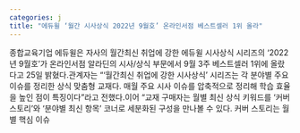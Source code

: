 ```yaml
---
categories: j
title: "에듀윌 ‘월간 시사상식 2022년 9월호’ 온라인서점 베스트셀러 1위 올라"
---
```

종합교육기업 에듀윌은 자사의 월간최신 취업에 강한 에듀윌 시사상식 시리즈의 ‘2022년 9월호’가 온라인서점 알라딘의 시사/상식 부문에서 9월 3주 베스트셀러 1위에 올랐다고 25일 밝혔다.관계자는 “‘월간최신 취업에 강한 시사상식’ 시리즈는 각 분야별 주요 이슈를 정리한 상식 맞춤형 교재다. 매월 주요 시사 이슈를 압축적으로 정리해 학습 효율을 높인 점이 특징이다”라고 전했다.이어 “교재 구매자는 월별 최신 상식 키워드를 ‘커버 스토리’와 ‘분야별 최신 항목’ 코너로 세분화된 구성을 만나볼 수 있다. 커버 스토리는 월별 핵심 이슈